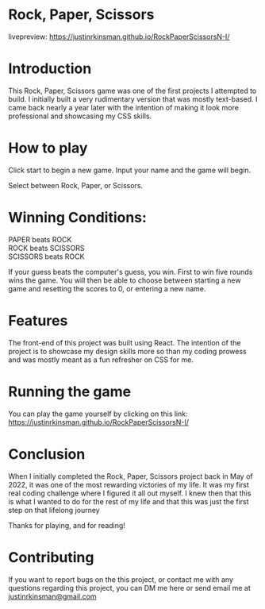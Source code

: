 # Rock, Paper, Scissors

livepreview: https://justinrkinsman.github.io/RockPaperScissorsN-I/

# Introduction

This Rock, Paper, Scissors game was one of the first projects I attempted to build. I initially built a very rudimentary version that was mostly text-based. I came back nearly a year later with the intention of making it look more professional and showcasing my CSS skills.

# How to play

Click start to begin a new game. Input your name and the game will begin.

Select between Rock, Paper, or Scissors.

# Winning Conditions:

PAPER beats ROCK  
ROCK beats SCISSORS  
SCISSORS beats ROCK

If your guess beats the computer's guess, you win. First to win five rounds wins the game. You will then be able to choose between starting a new game and resetting the scores to 0, or entering a new name.

# Features

The front-end of this project was built using React. The intention of the project is to showcase my design skills more so than my coding prowess and was mostly meant as a fun refresher on CSS for me.

# Running the game

You can play the game yourself by clicking on this link:
https://justinrkinsman.github.io/RockPaperScissorsN-I/

# Conclusion

When I initially completed the Rock, Paper, Scissors project back in May of 2022, it was one of the most rewarding victories of my life. It was my first real coding challenge where I figured it all out myself. I knew then that this is what I wanted to do for the rest of my life and that this was just the first step on that lifelong journey

Thanks for playing, and for reading!

# Contributing

If you want to report bugs on the this project, or contact me with any questions regarding this project, you can DM me here or send email me at justinrkinsman@gmail.com
